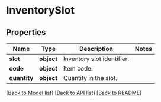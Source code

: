 # InventorySlot

## Properties
Name | Type | Description | Notes
------------ | ------------- | ------------- | -------------
**slot** | **object** | Inventory slot identifier. | 
**code** | **object** | Item code. | 
**quantity** | **object** | Quantity in the slot. | 

[[Back to Model list]](../README.md#documentation-for-models) [[Back to API list]](../README.md#documentation-for-api-endpoints) [[Back to README]](../README.md)

